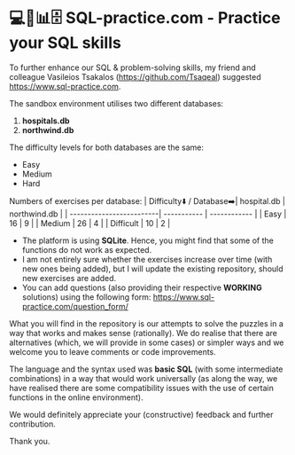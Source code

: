 # 💻📝📊🗄️ SQL-practice.com - Practice your SQL skills

To further enhance our SQL & problem-solving skills, my friend and colleague Vasileios Tsakalos (https://github.com/Tsaqeal) suggested https://www.sql-practice.com.

The sandbox environment utilises two different databases:
1. **hospitals.db**
2. **northwind.db**

The difficulty levels for both databases are the same:
- Easy
- Medium
- Hard

Numbers of exercises per database:
| Difficulty⬇️ / Database➡️| hospital.db | northwind.db |
| -------------------------| ----------- | ------------ |
| Easy                     | 16          | 9            |
| Medium                   | 26          | 4            |
| Difficult                | 10          | 2            |

- The platform is using **SQLite**. Hence, you might find that some of the functions do not work as expected.
- I am not entirely sure whether the exercises increase over time (with new ones being added), but I will update the existing repository, should new exercises are added.
- You can add questions (also providing their respective **WORKING** solutions) using the following form: https://www.sql-practice.com/question_form/

What you will find in the repository is our attempts to solve the puzzles in a way that works and makes sense (rationally). We do realise that there are alternatives (which, we will provide in some cases) or simpler ways and we welcome you to leave comments or code improvements. 

The language and the syntax used was **basic SQL** (with some intermediate combinations) in a way that would work universally (as along the way, we have realised there are some compatibility issues with the use of certain functions in the online environment).

We would definitely appreciate your (constructive) feedback and further contribution.

Thank you.
